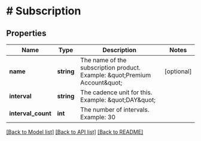 # # Subscription

## Properties

Name | Type | Description | Notes
------------ | ------------- | ------------- | -------------
**name** | **string** | The name of the subscription product.  Example: \&quot;Premium Account\&quot; | [optional]
**interval** | **string** | The cadence unit for this.  Example: \&quot;DAY\&quot; |
**interval_count** | **int** | The number of intervals.  Example: 30 |

[[Back to Model list]](../../README.md#models) [[Back to API list]](../../README.md#endpoints) [[Back to README]](../../README.md)
